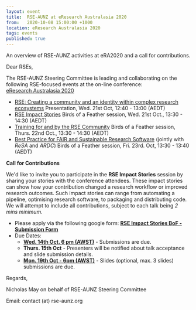 ```yaml
---
layout: event
title:  RSE-AUNZ at eResearch Australasia 2020
from:   2020-10-08 15:00:00 +1000    
location: eResearch Australasia 2020
tags: events                
published: true
---
```


An overview of RSE-AUNZ activities at eRA2020 and a call for contributions.

Dear RSEs,

The RSE-AUNZ Steering Committee is leading and collaborating on the following RSE-focused events at the on-line conference: <a class="" target="_blank" href="https://conference.eresearch.edu.au/">eResearch Australasia 2020</a>

- <a class="" target="_blank" href="https://conference.eresearch.edu.au/2020/09/research-software-engineers-creating-a-community-and-an-identity-within-complex-research-ecosystems/">RSE: Creating a community and an identity within complex research ecosystems</a>
  Presentation, Wed. 21st Oct, 12:40 - 13:00 (AEDT)
- <a class="" target="_blank" href="https://conference.eresearch.edu.au/2020/09/rse-impact-stories/">RSE Impact Stories</a>
  Birds of a Feather session, Wed. 21st Oct., 13:30 - 14:30 (AEDT)
- <a class="" target="_blank" href="https://conference.eresearch.edu.au/2020/09/training-for-and-by-the-rse-community/">Training for and by the RSE Community</a>
  Birds of a Feather session, Thurs. 22nd Oct., 13:30 - 14:30 (AEDT)
- <a class="" target="_blank" href="https://conference.eresearch.edu.au/2020/09/best-practice-for-fair-and-sustainable-research-software/">Best Practice for FAIR and Sustainable Research Software</a>
  (jointly with *ReSA* and *ARDC*) Birds of a Feather session, Fri. 23rd. Oct, 13:30 - 13:40 (AEDT)

**Call for Contributions**

We'd like to invite you to participate in the **RSE Impact Stories** session by sharing your stories with the conference attendees. These impact stories can show how your contribution changed a research workflow or improved research outcomes. Such impact stories can range from automating a pipeline, optimising research software, to packaging and distributing code. We will attempt to include all contributions, subject to each talk being *2 mins minimum.*

- Please apply via the following google form: **[RSE Impact Stories BoF - Submission Form](https://docs.google.com/forms/d/e/1FAIpQLSe28uh7O9BbL9gyBaW0TJBCDvE9vw1e-js3lWduyHN9r6RRkg/viewform)**
- Due Dates:
  - **[Wed. 14th Oct. 6 pm (AWST)](https://www.timeanddate.com/worldclock/fixedtime.html?msg=RSE+Impact+Stories+-+Submission+Deadline&iso=20201014T18&p1=196)** - Submissions are due.
  - **Thurs. 15th Oct** - Presenters will be notified about talk acceptance and slide submission details.
  - **[Mon. 19th Oct - 6pm (AWST)](https://www.timeanddate.com/worldclock/fixedtime.html?msg=RSE+Impact+Stories+-+Slides+Deadline&iso=20201019T18&p1=196)** - Slides (optional, max. 3 slides) submissions are due.

Regards,

Nicholas May
on behalf of 
RSE-AUNZ Steering Committee

Email: contact (at) rse-aunz.org

